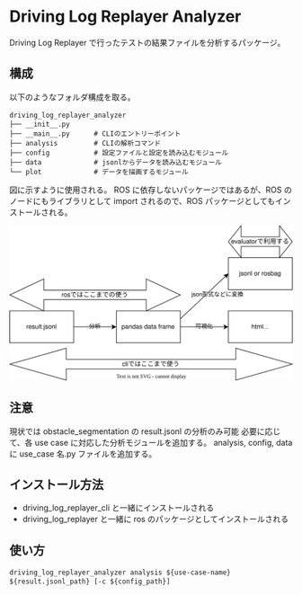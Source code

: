# Driving Log Replayer Analyzer

Driving Log Replayer で行ったテストの結果ファイルを分析するパッケージ。

## 構成

以下のようなフォルダ構成を取る。

```shell
driving_log_replayer_analyzer
├── __init__.py
├── __main__.py      # CLIのエントリーポイント
├── analysis         # CLIの解析コマンド
├── config           # 設定ファイルと設定を読み込むモジュール
├── data             # jsonlからデータを読み込むモジュール
└── plot             # データを描画するモジュール
```

図に示すように使用される。
ROS に依存しないパッケージではあるが、ROS のノードにもライブラリとして import されるので、ROS パッケージとしてもインストールされる。

![architecture](./images/architecture.drawio.svg)

## 注意

現状では obstacle_segmentation の result.jsonl の分析のみ可能
必要に応じて、各 use case に対応した分析モジュールを追加する。
analysis, config, data に use_case 名.py ファイルを追加する。

## インストール方法

- driving_log_replayer_cli と一緒にインストールされる
- driving_log_replayer と一緒に ros のパッケージとしてインストールされる

## 使い方

```shell
driving_log_replayer_analyzer analysis ${use-case-name} ${result.jsonl_path} [-c ${config_path}]
```
